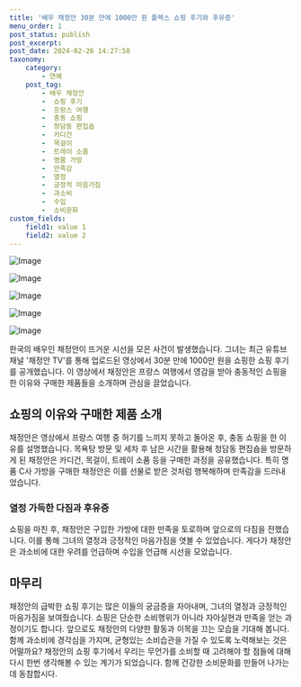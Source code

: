 ```yaml
---
title: '배우 채정안 30분 만에 1000만 원 플렉스 쇼핑 후기와 후유증'
menu_order: 1
post_status: publish
post_excerpt: 
post_date: 2024-02-26 14:27:58
taxonomy:
    category:
        - 연예
    post_tag:
        - 배우 채정안
        -  쇼핑 후기
        -  프랑스 여행
        -  충동 쇼핑
        -  청담동 편집숍
        -  카디건
        -  목걸이
        -  트레이 소품
        -  명품 가방
        -  만족감
        -  열정
        -  긍정적 마음가짐
        -  과소비
        -  수입
        -  소비문화
custom_fields:
    field1: value 1
    field2: value 2
---
```


![Image](https://mimgnews.pstatic.net/image/213/2024/02/26/0001287404_001_20240226002301331.jpg?type=w540)

![Image](https://ssl.pstatic.net/mimgnews/image/213/2024/02/26/0001287404_002_20240226002301710.jpg?type=w540)

![Image](https://mimgnews.pstatic.net/image/213/2024/02/26/0001287404_003_20240226002302129.jpg?type=w540)

![Image](https://ssl.pstatic.net/mimgnews/image/213/2024/02/26/0001287404_004_20240226002302258.jpg?type=w540)

![Image](https://mimgnews.pstatic.net/image/213/2024/02/26/0001287404_005_20240226002302362.jpg?type=w540)

한국의 배우인 채정안이 뜨거운 시선을 모은 사건이 발생했습니다. 그녀는 최근 유튜브 채널 '채정안 TV'를 통해 업로드된 영상에서 30분 만에 1000만 원을 쇼핑한 쇼핑 후기를 공개했습니다. 이 영상에서 채정안은 프랑스 여행에서 영감을 받아 충동적인 쇼핑을 한 이유와 구매한 제품들을 소개하며 관심을 끌었습니다.
## 쇼핑의 이유와 구매한 제품 소개
채정안은 영상에서 프랑스 여행 중 허기를 느끼지 못하고 돌아온 후, 충동 쇼핑을 한 이유를 설명했습니다. 목욕탕 방문 및 세차 후 남은 시간을 활용해 청담동 편집숍을 방문하게 된 채정안은 카디건, 목걸이, 트레이 소품 등을 구매한 과정을 공유했습니다. 특히 명품 C사 가방을 구매한 채정안은 이를 선물로 받은 것처럼 행복해하며 만족감을 드러내었습니다.
### 열정 가득한 다짐과 후유증
쇼핑을 마친 후, 채정안은 구입한 가방에 대한 만족을 토로하며 앞으로의 다짐을 전했습니다. 이를 통해 그녀의 열정과 긍정적인 마음가짐을 엿볼 수 있었습니다. 게다가 채정안은 과소비에 대한 우려를 언급하며 수입을 언급해 시선을 모았습니다.
## 마무리
채정안의 급박한 쇼핑 후기는 많은 이들의 궁금증을 자아내며, 그녀의 열정과 긍정적인 마음가짐을 보여줬습니다. 쇼핑은 단순한 소비행위가 아니라 자아실현과 만족을 얻는 과정이기도 합니다. 앞으로도 채정안의 다양한 활동과 이목을 끄는 모습을 기대해 봅니다. 함께 과소비에 경각심을 가지며, 균형있는 소비습관을 가질 수 있도록 노력해보는 것은 어떨까요? 채정안의 쇼핑 후기에서 우리는 무언가를 소비할 때 고려해야 할 점들에 대해 다시 한번 생각해볼 수 있는 계기가 되었습니다. 함께 건강한 소비문화를 만들어 나가는 데 동참합시다.

